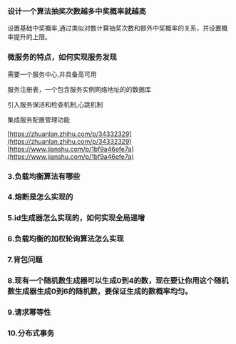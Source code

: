 ### 设计一个算法抽奖次数越多中奖概率就越高

设置基础中奖概率,通过类似对数计算抽奖次数和额外中奖概率的关系，并设置概率提升的上限。

### 微服务的特点，如何实现服务发现

需要一个服务中心,并具备高可用

服务注册表，一个包含服务实例网络地址的的数据库

引入服务保活和检查机制,心跳机制

集成服务配置管理功能

[https://zhuanlan.zhihu.com/p/34332329](https://zhuanlan.zhihu.com/p/34332329)
[https://www.jianshu.com/p/1bf9a46efe7a](https://www.jianshu.com/p/1bf9a46efe7a)

### 3.负载均衡算法有哪些

### 4.熔断是怎么实现的

### 5.id生成器怎么实现的，如何实现全局递增

### 6.负载均衡的加权轮询算法怎么实现

### 7.背包问题

### 8.现有一个随机数生成器可以生成0到4的数，现在要让你用这个随机数生成器生成0到6的随机数，要保证生成的数概率均匀。

### 9.请求幂等性

### 10.分布式事务

